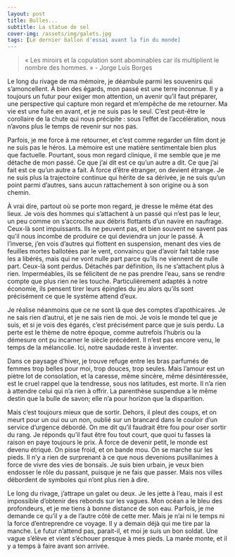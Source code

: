 ```yaml
---
layout: post
title: Bulles...
subtitle: La statue de sel
cover-img: /assets/img/galets.jpg
tags: [Le dernier ballon d'essai avant la fin du monde]
---
```


> « Les miroirs et la copulation sont abominables car ils multiplient le nombre des hommes. » - Jorge Luis Borges

Le long du rivage de ma mémoire, je déambule parmi les souvenirs qui s’amoncellent. À bien des égards, mon passé est une terre inconnue. Il y a toujours un futur pour exiger mon attention, un avenir qu’il faut préparer, une perspective qui capture mon regard et m’empêche de me retourner. Ma vie est une fuite en avant, et je ne suis pas le seul. C’est peut-être le corollaire de la chute qui nous précipite : sous l’effet de l’accélération, nous n’avons plus le temps de revenir sur nos pas.

Parfois, je me force à me retourner, et c’est comme regarder un film dont je ne suis pas le héros. La mémoire est une matière sentimentale bien plus que factuelle. Pourtant, sous mon regard clinique, il me semble que je me détache de mon passé. Ce que j’ai dit est ce qu’un autre a dit. Ce que j’ai fait est ce qu’un autre a fait. À force d’être étranger, on devient étrange. Je ne suis plus la trajectoire continue qui hérite de sa dérivée, je ne suis qu’un point parmi d’autres, sans aucun rattachement à son origine ou à son chemin.

À vrai dire, partout où se porte mon regard, je dresse le même état des lieux. Je vois des hommes qui s’attachent à un passé qui n’est pas le leur, un peu comme on s’accroche aux débris flottants d’un navire en naufrage. Ceux-là sont impuissants. Ils ne peuvent pas, et bien souvent ne savent pas qu’il nous incombe de produire ce qui deviendra un jour le passé. À l’inverse, j’en vois d’autres qui flottent en suspension, menant des vies de feuilles mortes ballotées par le vent, convaincu que d’avoir fait table rase les a libérés, mais qui ne vont nulle part parce qu’ils ne viennent de nulle part. Ceux-là sont perdus. Détachés par définition, ils ne s’attachent plus à rien. Imperméables, ils se félicitent de ne pas prendre l’eau, sans se rendre compte que plus rien ne les touche. Particulièrement adaptés à notre économie, ils pensent tirer leurs épingles du jeu alors qu’ils sont précisément ce que le système attend d’eux.

Je réalise néanmoins que ce ne sont là que des comptes d’apothicaires. Je ne sais rien d’autrui, et je ne sais rien de moi. Je vois le monde tel que je suis, et si je vois des égarés, c’est précisément parce que je suis perdu. La perte est le thème de notre époque, comme autrefois l’hubris ou la démesure ont pu incarner le siècle précédent. Il n’est pas encore venu, le temps de la mélancolie. Ici, notre saudade reste à inventer.

Dans ce paysage d’hiver, je trouve refuge entre les bras parfumés de femmes trop belles pour moi, trop douces, trop seules. Mais l’amour est un piètre lot de consolation, et la caresse, même sincère, même désintéressée, est le cruel rappel que la tendresse, sous nos latitudes, est morte. Il n’a rien à attendre celui qui n’a rien à offrir. La parenthèse suspendue a le même destin que la bulle de savon; elle n’a pour horizon que la disparition.

Mais c’est toujours mieux que de sortir. Dehors, il pleut des coups, et on meurt pour un oui ou un non, oublié sur un brancard dans le couloir d’un service d’urgence débordé. On me dit qu’il faudrait être fou pour oser sortir du rang. Je réponds qu’il faut être fou tout court, que quoi tu fasses la raison en paye toujours le prix. À force de devenir petit, le monde est devenu étriqué. On pisse froid, et on bande mou. On se marche sur les pieds. Il n’y a rien de surprenant à ce que nous devenions pusillanimes à force de vivre des vies de bonsaïs. Je suis bien urbain, je veux bien endosser le rôle du passant, puisque je ne fais que passer. Mais nos villes débordent de symboles qui n’ont plus rien à dire.

Le long du rivage, j’attrape un galet ou deux. Je les jette à l’eau, mais il est impossible d’obtenir des rebonds sur les vagues. Mon océan a le bleu des profondeurs, et je me tiens à bonne distance de son eau. Parfois, je me demande ce qu’il y a de l’autre côté de cette mer. Mais je n’ai ni le temps ni la force d’entreprendre ce voyage. Il y a demain déjà qui me tire par la manche. Le futur n’attend pas, parait-il, et moi je suis un bon soldat. Une vague s’élève et vient s’échouer presque à mes pieds. La marée monte, et il y a temps à faire avant son arrivée. 

